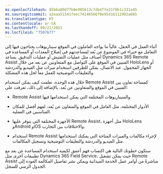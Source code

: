 ```yaml
---
ms.openlocfilehash: 85b6a80d77b8e905613c7db4ffe21f8b1c331a45
ms.sourcegitcommit: a2eaa51541feec74146566f0e95416112902a685
ms.translationtype: HT
ms.contentlocale: ar-SA
ms.lasthandoff: 09/21/2021
ms.locfileid: "7507677"
---
```

أثناء العمل في الحقل، غالباً ما يواجه العاملون في الموقع سيناريوهات يحتاجون فيها إلى التعامل مع خبراء في الموضوع عن بُعد لمساعدتهم في إصلاح المعدات أو المساعدة في أصناف مثل عمليات التفتيش أو عمليات التدقيق.
يساعد Dynamics 365 Remote Assist الفنيين في الموقع على التواصل مع المتعاونين عن بعد من خلال HoloLens أو الجهاز المحمول. عند الاتصال، يمكن للطرفين استخدام ميزات مثل الفيديو والدردشة والتعليقات التوضيحية للعمل معاً لحل هذه المشكلة.

خلال هذه الوحدة، تعلمت كيف يمكن استخدام Remote Assist كمساحة تعاون بين الفنيين في الموقع والمتعاونين عن بُعد. بالإضافة إلى ذلك، تعرفت على:

-   Remote Assist والسيناريوهات المختلفة التي يمكن استخدامها فيها.

-   الأدوار المختلفة، مثل العامل في الموقع والمتعاون عن بُعد، لفهم أفضل للمكان المناسبين في العملية.

-   الأجهزة المختلفة التي يتوفر عليها Remote Assist، مثل أجهزة HoloLens وAndroid وiOS والاختلافات بين التجارب.

-   استخدام Remote Assist لإجراء مكالمات والميزات المتاحة التي يمكنك استخدامها مثل الفيديو والدردشة والتعليقات التوضيحية وتسجيل المكالمات.

ستكون خطوتك التالية هي اكتساب فهم أعمق لكيفية استخدام المساعدة عن بعد مع تطبيقات أخرى مثل Dynamics 365 Field Service، حيث يمكن تشغيل Remote Assist مباشرةً من أوامر عمل الخدمة الميدانية ويمكن نشر تفاصيل المكالمة العودة إلى الجدول الزمني للسجل.
